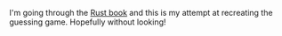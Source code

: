 I'm going through the [Rust book](https://doc.rust-lang.org/book/) and this is
my attempt at recreating the guessing game. Hopefully without looking!
